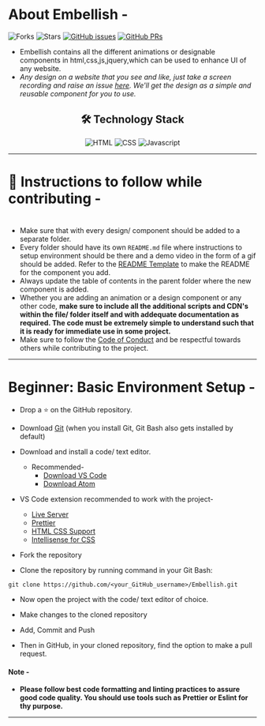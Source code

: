 
# About Embellish -

![Forks](https://img.shields.io/github/forks/siddhi-244/Embellish?style=social) ![Stars](https://img.shields.io/github/stars/siddhi-244/Embellish?style=social) [![GitHub issues](https://img.shields.io/github/issues/siddhi-244/Embellish?color=green&logo=github&style=flat)](https://github.com/siddhi-244/Embellish/issues) [![GitHub PRs](https://img.shields.io/github/issues-pr/siddhi-244/Embellish?style=flat&logo=github)](https://github.com/siddhi-244/Embellish/pulls) 


- Embellish contains all the different animations or designable components in html,css,js,jquery,which can be used to enhance UI of any website.
- _Any design on a website that you see and like, just take a screen recording and raise an issue [here](https://github.com/siddhi-244/Embellish/issues). We'll get the design as a simple and reusable component for you to use._


<div align="center">

## 🛠️ Technology Stack

<img alt="HTML" src="https://img.shields.io/badge/html5%20-%23E34F26.svg?&style=for-the-badge&logo=html5&logoColor=white"/> <img alt="CSS" src="https://img.shields.io/badge/css3%20-%231572B6.svg?&style=for-the-badge&logo=css3&logoColor=white"/>  <img alt="Javascript" src="https://img.shields.io/badge/javascript%20-%23323330.svg?&style=for-the-badge&logo=javascript&logoColor=%23F7DF1E"/>   

</div>
    
<hr/>

# :scroll: Instructions to follow while contributing -
#
-   Make sure that with every design/ component should be added to a separate folder.
-   Every folder should have its own `README.md` file where instructions to setup environment should be there and a demo video in the form of a gif should be added. Refer to the [README Template](README_TEMPLATE.md) to make the README for the component you add.
-   Always update the table of contents in the parent folder where the new component is added.
-   Whether you are adding an animation or a design component or any other code, **make sure to include all the additional scripts and CDN's within the file/ folder itself and with addequate documentation as required. The code must be extremely simple to understand such that it is ready for immediate use in some project.**
-   Make sure to follow the [Code of Conduct](https://github.com/ALPHAVIO/WordNook/blob/master/CODE_OF_CONDUCT.md) and be respectful towards others while contributing to the project.

<hr/>

# Beginner: Basic Environment Setup -

-   Drop a :star: on the GitHub repository.

-   Download [Git](https://git-scm.com/downloads) (when you install Git, Git Bash also gets installed by default)

-   Download and install a code/ text editor.

    -   Recommended-
        -   [Download VS Code](https://code.visualstudio.com/download)
        -   [Download Atom](https://atom.io/)

-   VS Code extension recommended to work with the project-

    -   [Live Server](https://marketplace.visualstudio.com/items?itemName=ritwickdey.LiveServer)
    -   [Prettier](https://marketplace.visualstudio.com/items?itemName=esbenp.prettier-vscode)
    -   [HTML CSS Support](https://marketplace.visualstudio.com/items?itemName=ecmel.vscode-html-css)
    -   [Intellisense for CSS](https://marketplace.visualstudio.com/items?itemName=Zignd.html-css-class-completion)

-   Fork the repository
-   Clone the repository by running command in your Git Bash:

```
git clone https://github.com/<your_GitHub_username>/Embellish.git
```

-   Now open the project with the code/ text editor of choice.

-   Make changes to the cloned repository

-   Add, Commit and Push

-   Then in GitHub, in your cloned repository, find the option to make a pull request. 


#### Note -
-   **Please follow best code formatting and linting practices to assure good code quality. You should use tools such as Prettier or Eslint for thy purpose.**

<hr>
